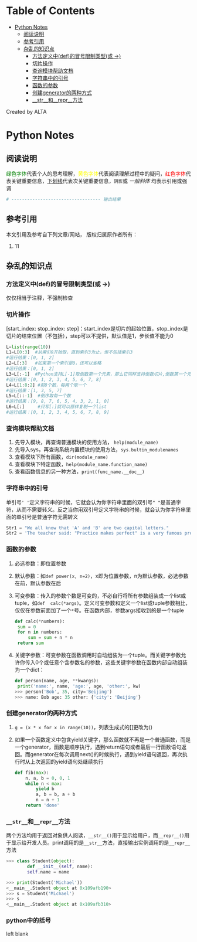 
Table of Contents
=================

   * [Python Notes](#python-notes)
      * [阅读说明](#阅读说明)
      * [参考引用](#参考引用)
      * [杂乱的知识点](#杂乱的知识点)
         * [方法定义中(def)的冒号限制类型(或 -&gt;)](#方法定义中def的冒号限制类型或--)
         * [切片操作](#切片操作)
         * [查询模块帮助文档](#查询模块帮助文档)
         * [字符串中的引号](#字符串中的引号)
         * [函数的参数](#函数的参数)
         * [创建generator的两种方式](#创建generator的两种方式)
         * [__str__和__repr__方法](#__str__和__repr__方法)

Created by ALTA
# Python Notes  
## 阅读说明  

<font color=#008000>绿色字体</font>代表个人的思考理解，<font color=Yellow>黄色字体</font>代表阅读理解过程中的疑问，<font color=Red>红色字体</font>代表关键重要信息，<u>下划线</u>代表次关键重要信息，`阴影`或 *一般斜体* 均表示引用或强调 

```python
# ---------------------------------- 输出结果
```

## 参考引用  

本文引用及参考自下列文章/网站， 版权归属原作者所有：

1. 11  

   

## 杂乱的知识点  

### 方法定义中(def)的冒号限制类型(或 ->)  

仅仅相当于注释，不强制检查

### 切片操作  

 [start_index:  stop_index:  step]：start_index是切片的起始位置，stop_index是切片的结束位置（不包括），step可以不提供，默认值是1，步长值不能为0

```python
L=list(range(10))
L1=L[0:3]  #从索引0开始取，直到索引3为止，但不包括索引3
#运行结果：[0, 1, 2]
L2=L[:3]   #如果第一个索引是0，还可以省略
#运行结果：[0, 1, 2]
L3=L[:-1]  #Python支持L[-1]取倒数第一个元素，那么它同样支持倒数切片,倒数第一个元素的索引是-1
#运行结果：[0, 1, 2, 3, 4, 5, 6, 7, 8]
L4=L[1:8:2] #前8个数，每两个取一个
#运行结果：[1, 3, 5, 7]
L5=L[::-1]  #倒序取每一个数
#运行结果：[9, 8, 7, 6, 5, 4, 3, 2, 1, 0]
L6=L[:]     #只写[:]就可以原样复制一个list
#运行结果：[0, 1, 2, 3, 4, 5, 6, 7, 8, 9]
```

### 查询模块帮助文档  

1. 先导入模块，再查询普通模块的使用方法， `help(module_name)`
2. 先导入sys，再查询系统内置模块的使用方法，`sys.bultin_modulenames`
3. 查看模块下所有函数，`dir(module_name)`
4. 查看模块下特定函数，`help(module_name.function_name)`
5. 查看函数信息的另一种方法，`print(func_name.__doc__)`

### 字符串中的引号  

单引号`' '`定义字符串的时候，它就会认为你字符串里面的双引号`" "`是普通字符，从而不需要转义。反之当你用双引号定义字符串的时候，就会认为你字符串里面的单引号是普通字符无需转义

```python
Str1 = "We all know that 'A' and 'B' are two capital letters."
Str2 = 'The teacher said: "Practice makes perfect" is a very famous proverb.'
```

### 函数的参数  

1. 必选参数：即位置参数

2. 默认参数：如`def power(x, n=2)`，x即为位置参数，n为默认参数，必选参数在前，默认参数在后

3. 可变参数：传入的参数个数是可变的，不必自行将所有参数组装成一个list或tuple，如`def 	calc(*args)`。定义可变参数和定义一个list或tuple参数相比，仅仅在参数前面加了一个`*`号。在函数内部，参数args接收到的是一个tuple

   ```python
   def calc(*numbers):
   	sum = 0
   	for n in numbers:
   		sum = sum + n * n
   	return sum
   ```

4. 关键字参数：可变参数在函数调用时自动组装为一个tuple。而关键字参数允许你传入0个或任意个含参数名的参数，这些关键字参数在函数内部自动组装为一个dict：

   ```python
   def person(name, age, **kwargs):
   	print('name:', name, 'age:', age, 'other:', kw)
   >>> person('Bob', 35, city='Beijing')
   >>> name: Bob age: 35 other: {'city': 'Beijing'}
   ```


### 创建generator的两种方式  

1. `g = (x * x for x in range(10))`，列表生成式的[]更改为()

2. 如果一个函数定义中包含yield关键字，那么函数就不再是一个普通函数，而是一个generator，函数是顺序执行，遇到return语句或者最后一行函数语句返回。而generator在每次调用next()的时候执行，遇到yield语句返回，再次执行时从上次返回的yield语句处继续执行  

   ```python
   def fib(max):
       n, a, b = 0, 0, 1
       while n < max:
           yield b
           a, b = b, a + b
           n = n + 1
       return 'done'
   ```


### `__str__`和`__repr__`方法  

两个方法均用于返回对象供人阅读，`__str__()`用于显示给用户，而`__repr__()`用于显示给开发人员。print调用的是`__str__`方法，直接输出实例调用的是`__repr__`方法

```python
>>> class Student(object):
		def __init__(self, name):
		self.name = name

>>> print(Student('Michael'))
<__main__.Student object at 0x109afb190>
>>> s = Student('Michael')
>>> s
<__main__.Student object at 0x109afb310>
```

### python中的括号  

left blank  

